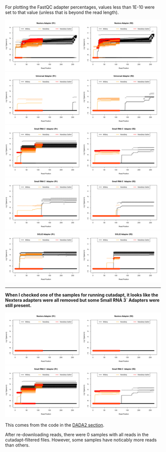 For plotting the FastQC adapter percentages, values less than 1E-10 were set to that value (unless that is beyond the read length).

![Illumina Nextera Transposase Adapter"](FastQC_Nextera_Adapter_Results.png "Illumina Nextera Transposase Adapter")
![Illumina Universal Adapter"](FastQC_Universal_Adapter_Results.png "Illumina Universal Adapter")
![Illumina Small RNA 3prime Adapter"](FastQC_Small_RNA_3prime_Results.png "Illumina Small RNA 3prime Adapter")
![Illumina Small RNA 5prime Adapter"](FastQC_Small_RNA_5prime_Results.png "Illumina Small RNA 5prime Adapter")
![SOLiD Adapter"](FastQC_SOLiD_Adapter_Results.png "SOLiD Adapter")

---

**When I checked one of the samples for running cutadapt, it looks like the Nextera adapters were all removed but some Small RNA 3\` Adapters were still present.**

![Cutadapt-filtered Illumina Nextera Transposase Adapter"](Cutadapt-filtered_FastQC_Nextera_Adapter_Results.png "Illumina Nextera Transposase Adapter")
![Cutadapt-filtered Illumina Small RNA 3prime Adapter"](Cutadapt-filtered_FastQC_Small_RNA_3prime_Results.png "Illumina Small RNA 3prime Adapter")

This comes from the code in the [DADA2 section](https://github.com/cwarden45/PRJNA513845-eDNA_reanalysis/tree/master/DADA2).

After re-downloading reads, there were 0  samples with all reads in the cutadapt-filtered files.  However, some samples have noticably more reads than others.
